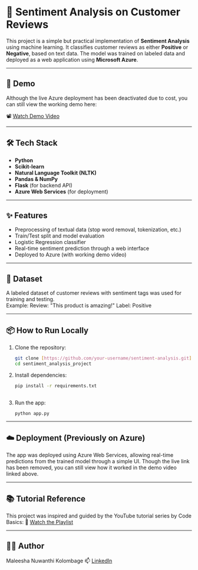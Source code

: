 # 🧠 Sentiment Analysis on Customer Reviews

This project is a simple but practical implementation of **Sentiment Analysis** using machine learning. It classifies customer reviews as either **Positive** or **Negative**, based on text data. The model was trained on labeled data and deployed as a web application using **Microsoft Azure**.

---

## 🚀 Demo

Although the live Azure deployment has been deactivated due to cost, you can still view the working demo here:

📽️ [Watch Demo Video](https://youtu.be/F6Ei2n-Ry1E) 

---

## 🛠️ Tech Stack

- **Python**
- **Scikit-learn**
- **Natural Language Toolkit (NLTK)**
- **Pandas & NumPy**
- **Flask** (for backend API)
- **Azure Web Services** (for deployment)

---

## ✨ Features

- Preprocessing of textual data (stop word removal, tokenization, etc.)
- Train/Test split and model evaluation
- Logistic Regression classifier
- Real-time sentiment prediction through a web interface
- Deployed to Azure (with working demo video)

---

## 🧪 Dataset

A labeled dataset of customer reviews with sentiment tags was used for training and testing.  
Example:
  Review: "This product is amazing!"
  Label: Positive

---

## 📦 How to Run Locally

1. Clone the repository:
   ```bash
   git clone [https://github.com/your-username/sentiment-analysis.git](https://github.com/MNKolombage/sentiment_analysis_project.git)
   cd sentiment_analysis_project

2. Install dependencies:
   ```bash
   pip install -r requirements.txt
  
4. Run the app:
   ```bash
   python app.py

---

## ☁️ Deployment (Previously on Azure)
The app was deployed using Azure Web Services, allowing real-time predictions from the trained model through a simple UI. Though the live link has been removed, you can still view how it worked in the demo video linked above.

---

## 📚 Tutorial Reference
This project was inspired and guided by the YouTube tutorial series by Code Basics:
🎥 [Watch the Playlist](https://youtube.com/playlist?list=PL495mke12zYDPRGhXd6JGY5EUoksIVwYU&si=ZsIW1wHu0mT9bUvs)

---

## 🙋‍♂️ Author
Maleesha Nuwanthi Kolombage
📫 [LinkedIn](https://www.linkedin.com/in/maleesha-nuwanthi-6a744533b/)

